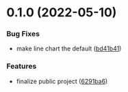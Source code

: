 # 0.1.0 (2022-05-10)


### Bug Fixes

* make line chart the default ([bd41b41](https://github.com/ui5-community/ui5-cc-chart/commit/bd41b4199c487a041d63b982bd87ed50c9077f3b))


### Features

* finalize public project ([6291ba6](https://github.com/ui5-community/ui5-cc-chart/commit/6291ba6102e7d15c1c8a50ff73770e4f842a55cd))



